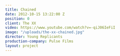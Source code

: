 ```yaml
---
title: Chained
date: 2012-10-15 13:22:00 Z
position: 0
client: The XX
video: https://www.youtube.com/watch?v=-qiJ06IeFiI
image: "/uploads/the-xx-chained.jpg"
director: Young Replicants
production-company: Pulse Films
layout: project
---
```


